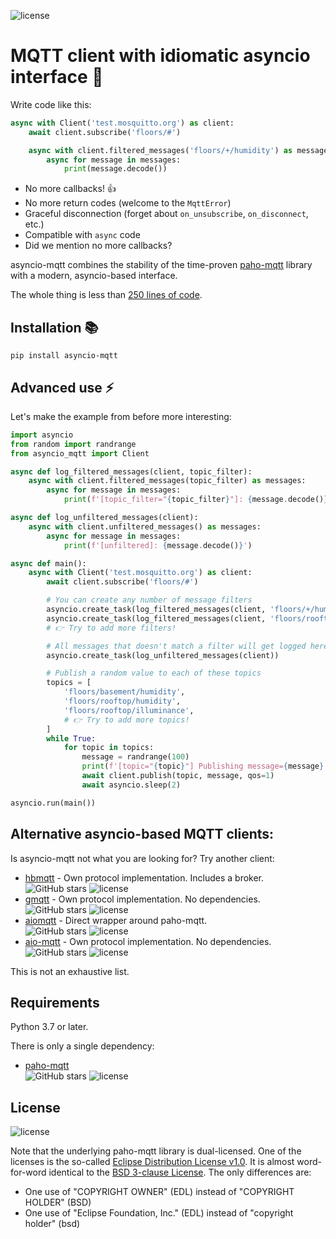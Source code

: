 ![license](https://img.shields.io/github/license/sbtinstruments/asyncio-mqtt)

# MQTT client with idiomatic asyncio interface 🙌

Write code like this:

```python
async with Client('test.mosquitto.org') as client:
    await client.subscribe('floors/#')

    async with client.filtered_messages('floors/+/humidity') as messages:
        async for message in messages:
            print(message.decode())
```

* No more callbacks! 👍
* No more return codes (welcome to the `MqttError`)
* Graceful disconnection (forget about `on_unsubscribe`, `on_disconnect`, etc.)
* Compatible with `async` code
* Did we mention no more callbacks?

asyncio-mqtt combines the stability of the time-proven [paho-mqtt](https://github.com/eclipse/paho.mqtt.python) library with a modern, asyncio-based interface.

The whole thing is less than [250 lines of code](https://github.com/sbtinstruments/asyncio-mqtt/blob/master/asyncio_mqtt/client.py).

## Installation 📚

`pip install asyncio-mqtt`

## Advanced use ⚡

Let's make the example from before more interesting:

```python
import asyncio
from random import randrange
from asyncio_mqtt import Client

async def log_filtered_messages(client, topic_filter):
    async with client.filtered_messages(topic_filter) as messages:
        async for message in messages:
            print(f'[topic_filter="{topic_filter}"]: {message.decode()}')

async def log_unfiltered_messages(client):
    async with client.unfiltered_messages() as messages:
        async for message in messages:
            print(f'[unfiltered]: {message.decode()}')

async def main():
    async with Client('test.mosquitto.org') as client:
        await client.subscribe('floors/#')

        # You can create any number of message filters
        asyncio.create_task(log_filtered_messages(client, 'floors/+/humidity'))
        asyncio.create_task(log_filtered_messages(client, 'floors/rooftop/#'))
        # 👉 Try to add more filters!

        # All messages that doesn't match a filter will get logged here
        asyncio.create_task(log_unfiltered_messages(client))

        # Publish a random value to each of these topics
        topics = [
            'floors/basement/humidity',
            'floors/rooftop/humidity',
            'floors/rooftop/illuminance',
            # 👉 Try to add more topics!
        ]
        while True:
            for topic in topics:
                message = randrange(100)
                print(f'[topic="{topic}"] Publishing message={message}')
                await client.publish(topic, message, qos=1)
                await asyncio.sleep(2)

asyncio.run(main())
```

## Alternative asyncio-based MQTT clients:

Is asyncio-mqtt not what you are looking for? Try another client:

 * [hbmqtt](https://github.com/beerfactory/hbmqtt) - Own protocol implementation. Includes a broker.  
   ![GitHub stars](https://img.shields.io/github/stars/beerfactory/hbmqtt)
   ![license](https://img.shields.io/github/license/beerfactory/hbmqtt)
 * [gmqtt](https://github.com/wialon/gmqtt) - Own protocol implementation. No dependencies.  
   ![GitHub stars](https://img.shields.io/github/stars/wialon/gmqtt)
   ![license](https://img.shields.io/github/license/wialon/gmqtt)
 * [aiomqtt](https://github.com/mossblaser/aiomqtt) - Direct wrapper around paho-mqtt.  
   ![GitHub stars](https://img.shields.io/github/stars/mossblaser/aiomqtt)
   ![license](https://img.shields.io/github/license/mossblaser/aiomqtt)
 * [aio-mqtt](https://github.com/NotJustAToy/aio-mqtt) - Own protocol implementation. No dependencies.  
   ![GitHub stars](https://img.shields.io/github/stars/NotJustAToy/aio-mqtt)
   ![license](https://img.shields.io/github/license/NotJustAToy/aio-mqtt)

This is not an exhaustive list.

## Requirements

Python 3.7 or later.

There is only a single dependency:

 * [paho-mqtt](https://github.com/eclipse/paho.mqtt.python)  
   ![GitHub stars](https://img.shields.io/github/stars/eclipse/paho.mqtt.python) ![license](https://img.shields.io/github/license/eclipse/paho.mqtt.python)

## License

![license](https://img.shields.io/github/license/sbtinstruments/asyncio-mqtt)

Note that the underlying paho-mqtt library is dual-licensed. One of the licenses is the so-called [Eclipse Distribution License v1.0](https://www.eclipse.org/org/documents/edl-v10.php). It is almost word-for-word identical to the [BSD 3-clause License](https://opensource.org/licenses/BSD-3-Clause). The only differences are:
 * One use of "COPYRIGHT OWNER" (EDL) instead of "COPYRIGHT HOLDER" (BSD)
 * One use of "Eclipse Foundation, Inc." (EDL) instead of "copyright holder" (bsd)
